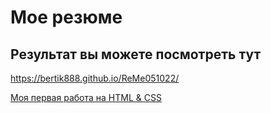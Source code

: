 # Мое резюме

## Результат вы можете посмотреть тут 

https://bertik888.github.io/ReMe051022/

[Моя первая работа на HTML & CSS](https://bertik888.github.io/ReMe051022/)

